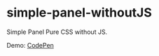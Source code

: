 # simple-panel-withoutJS
Simple Panel Pure CSS without JS.

Demo: [CodePen](https://codepen.io/shamk04/pen/xLyVpo)
